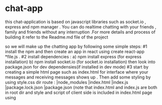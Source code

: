 # chat-app
this chat-application is based on javascript libraries such as socket.io , express and npm manager . You can do realtime chatting with your friends , family and friends without any interruption .For more details and process of building it refer to the Readme.md file of the project


so we will make up the chatting app by following some simple steps:
#1 install the npm and then create an app in react using create react-app *file.js .
#2 install dependencies : a) npm install express (for express installation) b) npm install socket.io (for socket.io installation)
then look into package.json for dev dependensies(if installed in dev mode)
#3 start by creating a simple html page such as index.html for interface where your messages and receiving messages shows up . Then add some styling by using style.css
dir route : 
|node_modules
|index.html
|index.js
|package.lock.json
|package.json
(note that index.html and index.js are both in root dir and style and script of client side is included in index.html page using <style> tag and <script> tag)
#4 create an index.js for server side code and refer index.js code as given in git in this project code section
#5 now include <script> in index.html for client side code where you receive messages . Refer index.html code given in code section
#6 once done with  all programming now use node index.js in terminal to get your chat-app as react app .

# NOTE: take help of node documentation and socket.io documentation for better understanding .

THANKYOU...
